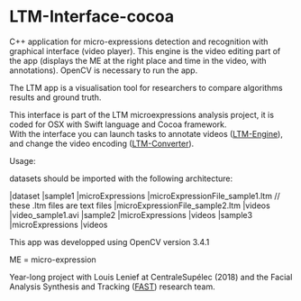 # LTM-Interface-cocoa

C++ application for micro-expressions detection and recognition with graphical interface (video player). This engine is the video editing part of the app (displays the ME at the right place and time in the video, with annotations). OpenCV is necessary to run the app.

The LTM app is a visualisation tool for researchers to compare algorithms results and ground truth.

 This interface is part of the LTM microexpressions analysis project, it is coded for OSX with Swift language and Cocoa framework.  
 With the interface you can launch tasks to annotate videos ([LTM-Engine](https://github.com/gabides/LTM-Engine/)), and change the video encoding ([LTM-Converter](https://github.com/gabides/LTM-Converter/)).
 
 

Usage:  

datasets should be imported with the following architecture:

|dataset
    |sample1
        |microExpressions
            |microExpressionFile_sample1.ltm   // these .ltm files are text files
            |microExpressionFile_sample2.ltm
        |videos
            |video_sample1.avi
    |sample2 
        |microExpressions
        |videos
    |sample3
        |microExpressions
        |videos
 

This app was developped using OpenCV version 3.4.1


ME = micro-expression


Year-long project with Louis Lenief at CentraleSupélec (2018) and the Facial Analysis Synthesis and Tracking ([FAST](http://www.rennes.supelec.fr/ren/rd/fast/fast_accueil.php)) research team.


